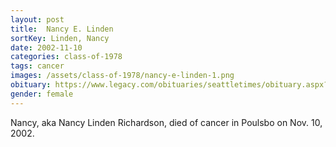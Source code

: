 ```yaml
---
layout: post
title:  Nancy E. Linden
sortKey: Linden, Nancy
date: 2002-11-10
categories: class-of-1978
tags: cancer
images: /assets/class-of-1978/nancy-e-linden-1.png
obituary: https://www.legacy.com/obituaries/seattletimes/obituary.aspx?n=Nancy-Richardson&pid=600943
gender: female
---
```

Nancy, aka Nancy Linden Richardson, died of cancer in Poulsbo on Nov. 10, 2002.
